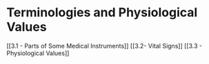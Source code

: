 # Terminologies and Physiological Values
[[3.1 - Parts of Some Medical Instruments]]
[[3.2- Vital Signs]]
[[3.3 - Physiological Values]]
